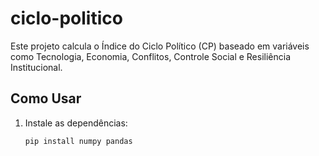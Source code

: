 # ciclo-politico

Este projeto calcula o Índice do Ciclo Político (CP) baseado em variáveis como Tecnologia, Economia, Conflitos, Controle Social e Resiliência Institucional.

## Como Usar
1. Instale as dependências:
   ```sh
   pip install numpy pandas
